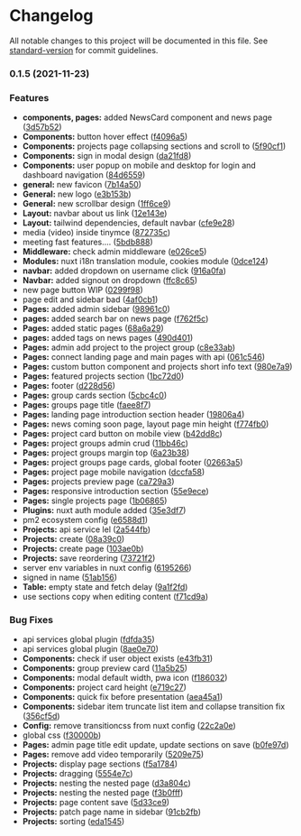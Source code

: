 # Changelog

All notable changes to this project will be documented in this file. See [standard-version](https://github.com/conventional-changelog/standard-version) for commit guidelines.

### 0.1.5 (2021-11-23)


### Features

* **components, pages:** added NewsCard component and news page ([3d57b52](https://github.com/Mikodanic-I/zerone-front/commit/3d57b5210d9f680107e608f3909646b59d1df5fa))
* **Components:** button hover effect ([f4096a5](https://github.com/Mikodanic-I/zerone-front/commit/f4096a5553c3a6d992cda310b6d251f6553c2ce6))
* **Components:** projects page collapsing sections and scroll to ([5f90cf1](https://github.com/Mikodanic-I/zerone-front/commit/5f90cf171bce70396114396083490b30336055c1))
* **Components:** sign in modal design ([da21fd8](https://github.com/Mikodanic-I/zerone-front/commit/da21fd82b7af3ea55e5b9e6916e0d44576bbb022))
* **Components:** user popup on mobile and desktop for login and dashboard navigation ([84d6559](https://github.com/Mikodanic-I/zerone-front/commit/84d6559531e4e705feeaa8adacf16d136ea1f499))
* **general:** new favicon ([7b14a50](https://github.com/Mikodanic-I/zerone-front/commit/7b14a50c591e2083646644669e6eb2c8ddacf5fd))
* **General:** new logo ([e3b153b](https://github.com/Mikodanic-I/zerone-front/commit/e3b153b8c4a4781a8d64ca2c808f4d2554ac0500))
* **General:** new scrollbar design ([1ff6ce9](https://github.com/Mikodanic-I/zerone-front/commit/1ff6ce9c3e548a6e344ee3d6a96da841ca5e501a))
* **Layout:** navbar about us link ([12e143e](https://github.com/Mikodanic-I/zerone-front/commit/12e143e2cecd0df2283cf1f5f48be8cbf9593fec))
* **Layout:** tailwind dependencies, default navbar ([cfe9e28](https://github.com/Mikodanic-I/zerone-front/commit/cfe9e2856341747d13ebf8e7fdaa2be45e194a3f))
* media (video) inside tinymce ([872735c](https://github.com/Mikodanic-I/zerone-front/commit/872735c835fbf0a946cb994433d7e49fb47af763))
* meeting fast features.... ([5bdb888](https://github.com/Mikodanic-I/zerone-front/commit/5bdb8887605ac2773cca8f7e4a6833c144f6435c))
* **Middleware:** check admin middleware ([e026ce5](https://github.com/Mikodanic-I/zerone-front/commit/e026ce5c8bedbc1e18223daa6e421381f48e165f))
* **Modules:** nuxt i18n translation module, cookies module ([0dce124](https://github.com/Mikodanic-I/zerone-front/commit/0dce124bf3aee9f23c4ec006997ff4d4ccba95ef))
* **navbar:** added dropdown on username click ([916a0fa](https://github.com/Mikodanic-I/zerone-front/commit/916a0fa0a518f9e6862ebadf321a41179a8399a6))
* **Navbar:** added signout on dropdown ([ffc8c65](https://github.com/Mikodanic-I/zerone-front/commit/ffc8c65f57e1d2a29665ae8a3b770225626da5d5))
* new page button WIP ([0299f98](https://github.com/Mikodanic-I/zerone-front/commit/0299f98ccf0e5f4f13f9acb8ef6535355b9dd7ec))
* page edit and sidebar bad ([4af0cb1](https://github.com/Mikodanic-I/zerone-front/commit/4af0cb15db8ccd5842b94161acbbd2e94a012650))
* **Pages:** added admin sidebar ([98961c0](https://github.com/Mikodanic-I/zerone-front/commit/98961c010e665d7ba3000aa6d550b2b8415882ae))
* **pages:** added search bar on news page ([f762f5c](https://github.com/Mikodanic-I/zerone-front/commit/f762f5c8aa2aa7e8ce55deb14af3c6509c6621d5))
* **Pages:** added static pages ([68a6a29](https://github.com/Mikodanic-I/zerone-front/commit/68a6a293f37261310d1b670a315e9e7ca3b2579e))
* **pages:** added tags on news pages ([490d401](https://github.com/Mikodanic-I/zerone-front/commit/490d40196624c89ce27c7a7fae35f492666535dd))
* **Pages:** admin add project to the project group ([c8e33ab](https://github.com/Mikodanic-I/zerone-front/commit/c8e33abab7bc9abf279e95b92dcfc090e48de430))
* **Pages:** connect landing page and main pages with api ([061c546](https://github.com/Mikodanic-I/zerone-front/commit/061c5469c62146102037e52b414f39d1cdafa6ab))
* **Pages:** custom button component and projects short info text ([980e7a9](https://github.com/Mikodanic-I/zerone-front/commit/980e7a9013ea1ae721a17309eee10b1797e738d6))
* **Pages:** featured projects section ([1bc72d0](https://github.com/Mikodanic-I/zerone-front/commit/1bc72d0209dacd753c316c8bd3a29314edd5f142))
* **Pages:** footer ([d228d56](https://github.com/Mikodanic-I/zerone-front/commit/d228d56f71db48b4859b24a660fccc456600feca))
* **Pages:** group cards section ([5cbc4c0](https://github.com/Mikodanic-I/zerone-front/commit/5cbc4c06788e0fd3eecdfc2d593458af468a1050))
* **Pages:** groups page title ([faee8f7](https://github.com/Mikodanic-I/zerone-front/commit/faee8f7f2ba3abdf691d21b71ed247248452b095))
* **Pages:** landing page introduction section header ([19806a4](https://github.com/Mikodanic-I/zerone-front/commit/19806a4c2f89c830cf4a8fd11fcbb662b04e27e0))
* **Pages:** news coming soon page, layout page min height ([f774fb0](https://github.com/Mikodanic-I/zerone-front/commit/f774fb08b32105446a5cb3133b15675b24a11d08))
* **Pages:** project card button on mobile view ([b42dd8c](https://github.com/Mikodanic-I/zerone-front/commit/b42dd8c0d08a816e31628e049783c0fd0b84deff))
* **Pages:** project groups admin crud ([11bb46c](https://github.com/Mikodanic-I/zerone-front/commit/11bb46ca01187c9c21a55173d05e09ab859d3bc4))
* **Pages:** project groups margin top ([6a23b38](https://github.com/Mikodanic-I/zerone-front/commit/6a23b385c466a41f1f277fd49a6ba1487f49fe68))
* **Pages:** project groups page cards, global footer ([02663a5](https://github.com/Mikodanic-I/zerone-front/commit/02663a5d5077f1ac67952390194abcda5f67af9b))
* **Pages:** project page mobile navigation ([dccfa58](https://github.com/Mikodanic-I/zerone-front/commit/dccfa583ccaa3c95c4c901218bbe457b146d784f))
* **Pages:** projects preview page ([ca729a3](https://github.com/Mikodanic-I/zerone-front/commit/ca729a3e23ea4c80e84e284a790f699c4a270fb3))
* **Pages:** responsive introduction section ([55e9ece](https://github.com/Mikodanic-I/zerone-front/commit/55e9ece8d729c99dba6af6b48a0a628bcb053ae8))
* **Pages:** single projects page ([1b06865](https://github.com/Mikodanic-I/zerone-front/commit/1b06865559106ee8cde4da700464ed34677dceb2))
* **Plugins:** nuxt auth module added ([35e3df7](https://github.com/Mikodanic-I/zerone-front/commit/35e3df702d028b22882dbd532895e354531f6411))
* pm2 ecosystem config ([e6588d1](https://github.com/Mikodanic-I/zerone-front/commit/e6588d18918365cd34e3dfae4ec98d21efe89ae1))
* **Projects:** api service lel ([2a544fb](https://github.com/Mikodanic-I/zerone-front/commit/2a544fbb45de705f5e8267a429ae007cece6ea32))
* **Projects:** create ([08a39c0](https://github.com/Mikodanic-I/zerone-front/commit/08a39c0bb3979fc422697c500c90e3141a2b8d99))
* **Projects:** create page ([103ae0b](https://github.com/Mikodanic-I/zerone-front/commit/103ae0b920cffd57e491aace3b9dcb51311ff152))
* **Projects:** save reordering ([73721f2](https://github.com/Mikodanic-I/zerone-front/commit/73721f25fb45fd9f9cc2c3eeb12922c39fe1a36a))
* server env variables in nuxt config ([6195266](https://github.com/Mikodanic-I/zerone-front/commit/619526600ac2a69b98d8dc383a0265b72d3c18c7))
* signed in name ([51ab156](https://github.com/Mikodanic-I/zerone-front/commit/51ab1560bade383ef5ac506e8ae595940d062b4a))
* **Table:** empty state and fetch delay ([9a1f2fd](https://github.com/Mikodanic-I/zerone-front/commit/9a1f2fdcd3c4fbf2c8fc0732d4fbccb92afbf6d5))
* use sections copy when editing content ([f71cd9a](https://github.com/Mikodanic-I/zerone-front/commit/f71cd9a85a3671d6530b40dd4f33d4e6d85c796e))


### Bug Fixes

* api services global plugin ([fdfda35](https://github.com/Mikodanic-I/zerone-front/commit/fdfda35bb09ec0afb5d90536a7b3593fdcfc1ffc))
* api services global plugin ([8ae0e70](https://github.com/Mikodanic-I/zerone-front/commit/8ae0e70531c2a02c9fcd9f39b3b78e87dba81bdc))
* **Components:** check if user object exists ([e43fb31](https://github.com/Mikodanic-I/zerone-front/commit/e43fb3178db2b6249e74ceb878bacdd31abfec09))
* **Components:** group preview card ([11a5b25](https://github.com/Mikodanic-I/zerone-front/commit/11a5b25f0badeb5539565c0642b2440961badbda))
* **Components:** modal default width, pwa icon ([f186032](https://github.com/Mikodanic-I/zerone-front/commit/f1860329dcb2fe420630ce2026a3d914db0b7995))
* **Components:** project card height ([e719c27](https://github.com/Mikodanic-I/zerone-front/commit/e719c273fef834d06af8498fe4bccd113cadba4f))
* **Components:** quick fix before presentation ([aea45a1](https://github.com/Mikodanic-I/zerone-front/commit/aea45a143f1310d82a0bb4cc5cf05cff22d20920))
* **Components:** sidebar item truncate list item and collapse transition fix ([356cf5d](https://github.com/Mikodanic-I/zerone-front/commit/356cf5d69da8fd37826d74a994dc370a55334ae6))
* **Config:** remove transitioncss from nuxt config ([22c2a0e](https://github.com/Mikodanic-I/zerone-front/commit/22c2a0ed4374a98441d8546bf2ae1d023e66195a))
* global css ([f30000b](https://github.com/Mikodanic-I/zerone-front/commit/f30000b9df1d9fd403fff2a54deb88b698b96144))
* **Pages:** admin page title edit update, update sections on save ([b0fe97d](https://github.com/Mikodanic-I/zerone-front/commit/b0fe97d52bd736d4f43fbb46ac2d6713a804e9f5))
* **Pages:** remove add video temporarily ([5209e75](https://github.com/Mikodanic-I/zerone-front/commit/5209e75d9c9b0c6c4cb3325218eab65b0cf7063e))
* **Projects:** display page sections ([f5a1784](https://github.com/Mikodanic-I/zerone-front/commit/f5a1784473cd2f4f0d085c21bd6a363bacd8764e))
* **Projects:** dragging ([5554e7c](https://github.com/Mikodanic-I/zerone-front/commit/5554e7ce701b1921c01de30954376972f3641c8a))
* **Projects:** nesting the nested page ([d3a804c](https://github.com/Mikodanic-I/zerone-front/commit/d3a804cc3f94d881333208101f07af91df932a33))
* **Projects:** nesting the nested page ([f3b0fff](https://github.com/Mikodanic-I/zerone-front/commit/f3b0fffc82ce97522165207d5441ffe12391323e))
* **Projects:** page content save ([5d33ce9](https://github.com/Mikodanic-I/zerone-front/commit/5d33ce94e6d955e32e24d9645db48e48ec877bb4))
* **Projects:** patch page name in sidebar ([91cb2fb](https://github.com/Mikodanic-I/zerone-front/commit/91cb2fbe3e908f67126b841e2ebb09cb18ebf3c4))
* **Projects:** sorting ([eda1545](https://github.com/Mikodanic-I/zerone-front/commit/eda154570b28969a3ef681b147174c011b28adf4))
